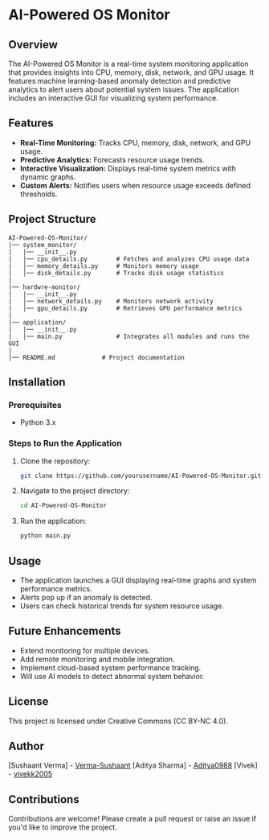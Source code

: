 # AI-Powered OS Monitor

## Overview
The AI-Powered OS Monitor is a real-time system monitoring application that provides insights into CPU, memory, disk, network, and GPU usage. It features machine learning-based anomaly detection and predictive analytics to alert users about potential system issues. The application includes an interactive GUI for visualizing system performance.

## Features
- **Real-Time Monitoring:** Tracks CPU, memory, disk, network, and GPU usage.
- **Predictive Analytics:** Forecasts resource usage trends.
- **Interactive Visualization:** Displays real-time system metrics with dynamic graphs.
- **Custom Alerts:** Notifies users when resource usage exceeds defined thresholds.

## Project Structure
```
AI-Powered-OS-Monitor/
|── system_monitor/
|   |── __init__.py
|   │── cpu_details.py        # Fetches and analyzes CPU usage data
|   │── memory_details.py     # Monitors memory usage
|   │── disk_details.py       # Tracks disk usage statistics
|
|── hardwre-monitor/
|   |── __init__.py
|   │── network_details.py    # Monitors network activity
|   │── gpu_details.py        # Retrieves GPU performance metrics
|
|── application/
|   |── __init__.py
|   │── main.py               # Integrates all modules and runs the GUI
|
│── README.md             # Project documentation
```

## Installation
### Prerequisites
- Python 3.x

### Steps to Run the Application
1. Clone the repository:
   ```sh
   git clone https://github.com/yourusername/AI-Powered-OS-Monitor.git
   ```
2. Navigate to the project directory:
   ```sh
   cd AI-Powered-OS-Monitor
   ```
3. Run the application:
   ```sh
   python main.py
   ```

## Usage
- The application launches a GUI displaying real-time graphs and system performance metrics.
- Alerts pop up if an anomaly is detected.
- Users can check historical trends for system resource usage.

## Future Enhancements
- Extend monitoring for multiple devices.
- Add remote monitoring and mobile integration.
- Implement cloud-based system performance tracking.
- Will use AI models to detect abnormal system behavior.

## License
This project is licensed under Creative Commons (CC BY-NC 4.0).

## Author
[Sushaant Verma] - [Verma-Sushaant](https://github.com/Verma-Sushaant)
[Aditya Sharma] - [Aditya0988](https://github.com/Aditya0988)
[Vivek] - [vivekk2005](https://github.com/vivekk2005)

## Contributions
Contributions are welcome! Please create a pull request or raise an issue if you'd like to improve the project.
